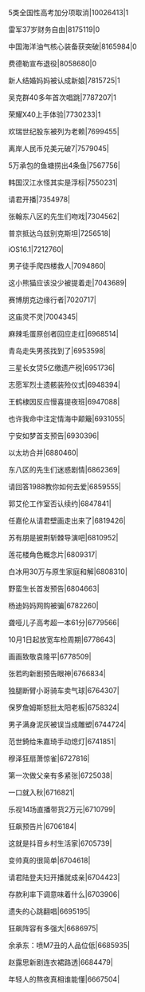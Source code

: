 5类全国性高考加分项取消|10026413|1

雷军37岁财务自由|8175119|0

中国海洋油气核心装备获突破|8165984|0

费德勒宣布退役|8058680|0

新人结婚妈妈被认成新娘|7815725|1

吴克群40多年首次唱跳|7787207|1

荣耀X40上手体验|7730233|1

欢瑞世纪股东被列为老赖|7699455|

离岸人民币兑美元破7|7579045|

5万承包的鱼塘捞出4条鱼|7567756|

韩国汉江水怪其实是浮标|7550231|

请君开播|7354978|

张翰东八区的先生们吻戏|7304562|

普京抵达乌兹别克斯坦|7256518|

iOS16.1|7212760|

男子徒手爬四楼救人|7094860|

这小熊猫应该没少被提着走|7043689|

赛博朋克边缘行者|7020717|

这庙灵不灵|7004345|

麻辣毛蛋原创者回应走红|6968514|

青岛走失男孩找到了|6953598|

三星长女贷5亿缴遗产税|6951736|

志愿军烈士遗骸装殓仪式|6948394|

王鹤棣因反应慢喜提夜班|6947088|

也许我命中注定情海中颠簸|6931055|

宁安如梦首支预告|6930396|

以太坊合并|6880460|

东八区的先生们迷惑剧情|6862369|

请回答1988教你如何去爱|6859555|

郭艾伦工作室否认续约|6847841|

任嘉伦从请君壁画走出来了|6819426|

苏有朋是披荆斩棘导演吧|6810952|

莲花楼角色概念片|6809317|

白冰用30万与原生家庭和解|6808310|

野蛮生长首发预告|6804663|

杨迪妈妈网购被骗|6782260|

聋哑儿子高考超一本61分|6779566|

10月1日起放宽车检周期|6778643|

画画致敬袁隆平|6778509|

张若昀新剧预告眼神|6766834|

独腿断臂小哥骑车卖气球|6764307|

保罗詹姆斯怒批太阳老板|6758324|

男子满身泥灰被误当成雕塑|6744724|

范世錡给朱嘉琦手动熄灯|6741851|

穆泽狂扇萧惊雀|6727816|

第一次做父亲有多紧张|6725038|

一口就入秋|6716821|

乐视14场直播带货2万元|6710799|

狂飙预告片|6706184|

这就是抖音乡村生活家|6705739|

变帅真的很简单|6704618|

请君陆登夫妇开播就成亲|6704423|

存款利率下调意味着什么|6703906|

遗失的心跳翻唱|6695195|

狂飙阵容有多强大|6686975|

余承东：喷M7丑的人品位低|6685935|

赵露思新剧连衣裙路透|6684479|

年轻人的熬夜真相谁能懂|6667504|

